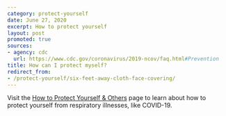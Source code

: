 ```yaml
---
category: protect-yourself
date: June 27, 2020
excerpt: How to protect yourself
layout: post
promoted: true
sources:
- agency: cdc
  url: https://www.cdc.gov/coronavirus/2019-ncov/faq.html#Prevention
title: How can I protect myself?
redirect_from: 
- /protect-yourself/six-feet-away-cloth-face-covering/
---
```


Visit the [How to Protect Yourself & Others](https://www.cdc.gov/coronavirus/2019-ncov/prevent-getting-sick/prevention.html) page to learn about how to protect yourself from respiratory illnesses, like COVID-19.